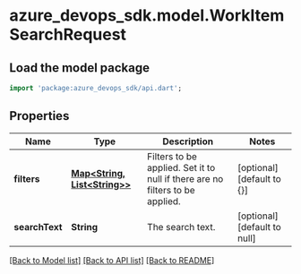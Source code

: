 # azure_devops_sdk.model.WorkItemSearchRequest

## Load the model package
```dart
import 'package:azure_devops_sdk/api.dart';
```

## Properties
Name | Type | Description | Notes
------------ | ------------- | ------------- | -------------
**filters** | [**Map&lt;String, List&lt;String&gt;&gt;**](List.md) | Filters to be applied. Set it to null if there are no filters to be applied. | [optional] [default to {}]
**searchText** | **String** | The search text. | [optional] [default to null]

[[Back to Model list]](../README.md#documentation-for-models) [[Back to API list]](../README.md#documentation-for-api-endpoints) [[Back to README]](../README.md)


